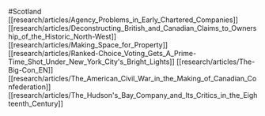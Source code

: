 #Scotland
[[research/articles/Agency_Problems_in_Early_Chartered_Companies]]
[[research/articles/Deconstructing_British_and_Canadian_Claims_to_Ownership_of_the_Historic_North-West]]
[[research/articles/Making_Space_for_Property]]
[[research/articles/Ranked-Choice_Voting_Gets_A_Prime-Time_Shot_Under_New_York_City's_Bright_Lights]]
[[research/articles/The-Big-Con_EN]]
[[research/articles/The_American_Civil_War_in_the_Making_of_Canadian_Confederation]]
[[research/articles/The_Hudson's_Bay_Company_and_Its_Critics_in_the_Eighteenth_Century]]
